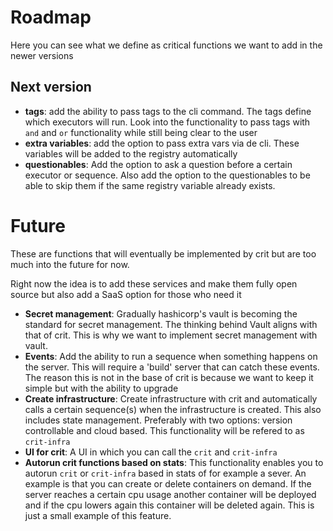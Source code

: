 # Roadmap

Here you can see what we define as critical functions we want to add in the newer versions

## Next version

* **tags**: add the ability to pass tags to the cli command. The tags define which executors will run. Look into the functionality to pass tags with `and` and `or` functionality while still being clear to the user
* **extra variables**: add the option to pass extra vars via de cli. These variables will be added to the registry automatically
* **questionables**: Add the option to ask a question before a certain executor or sequence. Also add the option to the questionables to be able to skip them if the same registry variable already exists.

# Future

These are functions that will eventually be implemented by crit but are too much into the future for now. 

Right now the idea is to add these services and make them fully open source but also add a SaaS option for those who need it

* **Secret management**: Gradually hashicorp's vault is becoming the standard for secret management. The thinking behind Vault aligns with that of crit. This is why we want to implement secret management with vault.
* **Events**: Add the ability to run a sequence when something happens on the server. This will require a 'build' server that can catch these events. The reason this is not in the base of crit is because we want to keep it simple but with the ability to upgrade
* **Create infrastructure**: Create infrastructure with crit and automatically calls a certain sequence(s) when the infrastructure is created. This also includes state management. Preferably with two options: version controllable and cloud based. This functionality will be refered to as `crit-infra`
* **UI for crit**: A UI in which you can call the `crit` and `crit-infra`
* **Autorun crit functions based on stats**: This functionality enables you to autorun `crit` or `crit-infra` based in stats of for example a sever. An example is that you can create or delete containers on demand. If the server reaches a certain cpu usage another container will be deployed and if the cpu lowers again this container will be deleted again. This is just a small example of this feature.